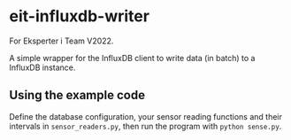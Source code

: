 # eit-influxdb-writer

For Eksperter i Team V2022.

A simple wrapper for the InfluxDB client to write data (in batch) to a InfluxDB instance.

## Using the example code

Define the database configuration, your sensor reading functions and their intervals in `sensor_readers.py`, then run the program with `python sense.py`.
